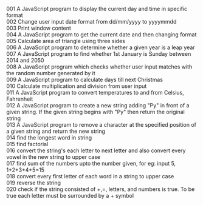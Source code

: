 001 A JavaScript program to display the current day and time in specific format <br/>
002 Change user input date format from dd/mm/yyyy to yyyymmdd <br/>
003 Print window content <br/>
004 A JavaScript program to get the current date and then changing format <br/>
005 Calculate area of triangle using three sides <br/>
006 A JavaScript program to determine whether a given year is a leap year <br/>
007 A JavaScript program to find whether 1st January is Sunday between 2014 and 2050 <br/>
008 A JavaScript program which checks whether user input matches with the random number generated by it <br/>
009 A JavaScript program to calculate days till next Christmas <br/>
010 Calculate multiplication and division from user input <br/>
011 A JavaScript program to convert temperatures to and from Celsius, Fahrenheit <br/>
012 A JavaScript program to create a new string adding "Py" in front of a given string. If the given string begins with "Py" then return the original string <br/>
013 A JavaScript program to remove a character at the specified position of a given string and return the new string <br/>
014 find the longest word in string<br/>
015 find factorial</br>
016 convert the string's each letter to next letter and also convert every vowel in the new string to upper case<br/>
017 find sum of the numbers upto the number given, for eg: input 5, 1+2+3+4+5=15 <br/>
018 convert every first letter of each word in a string to upper case<br/>
019 reverse the string<br/>
020 check if the string consisted of +,=, letters, and numbers is true. To be true each letter must be surrounded by a + symbol<br/>